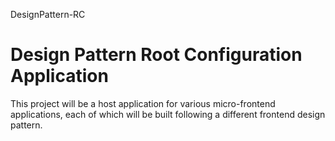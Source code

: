 DesignPattern-RC
# Design Pattern Root Configuration Application

This project will be a host application for various micro-frontend applications, each of which will be built following a different frontend design pattern.
